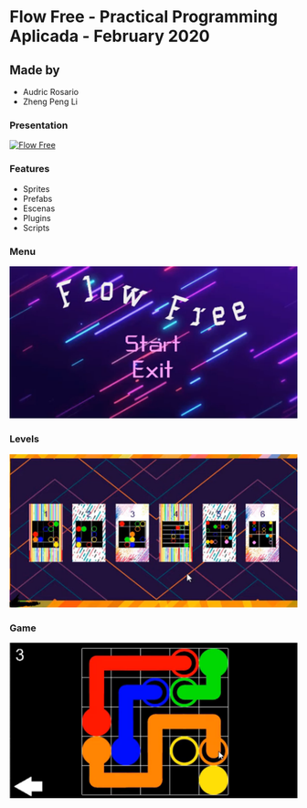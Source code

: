# Flow Free - Practical Programming Aplicada - February 2020

## Made by

- Audric Rosario
- Zheng Peng Li

### Presentation

[![Flow Free](http://img.youtube.com/vi/V9N8SpRGCfI/0.jpg)](https://www.youtube.com/watch?v=V9N8SpRGCfI&ab_channel=AudricRosario "Flow Free - Practical Programming Project")

### Features

- Sprites
- Prefabs
- Escenas
- Plugins
- Scripts

### Menu

![Menu](readme/menu.png)

### Levels

![Levels](readme/levels.png)

### Game

![Game](readme/game.png)
